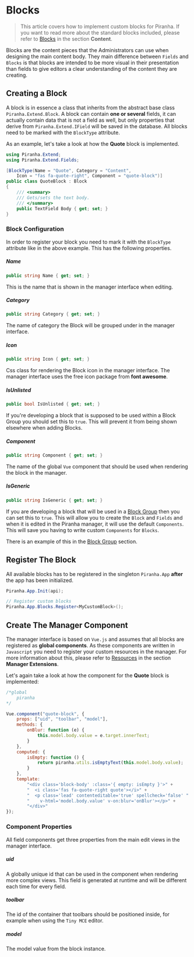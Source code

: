 # Blocks

> This article covers how to implement custom blocks for Piranha. If you want to read more about the standard blocks included, please refer to [Blocks](../content/blocks) in the section **Content**.

Blocks are the content pieces that the Administrators can use when designing the main content body. They main difference between `Fields` and `Blocks` is that blocks are intended to be more visual in their presentation than fields to give editors a clear understanding of the content they are creating.

## Creating a Block

A block is in essence a class that inherits from the abstract base class `Piranha.Extend.Block`. A block can contain **one or several** fields, it can actually contain data that is not a field as well, but only properties that derive from `Piranha.Extend.IField` will be saved in the database. All blocks need to be marked with the `BlockType` attribute.

As an example, let's take a look at how the **Quote** block is implemented.

~~~ csharp
using Piranha.Extend;
using Piranha.Extend.Fields;

[BlockType(Name = "Quote", Category = "Content",
    Icon = "fas fa-quote-right", Component = "quote-block")]
public class QuoteBlock : Block
{
    /// <summary>
    /// Gets/sets the text body.
    /// </summary>
    public TextField Body { get; set; }
}
~~~

### Block Configuration

In order to register your block you need to mark it with the `BlockType` attribute like in the above example. This has the following properties.

##### Name

~~~ csharp
public string Name { get; set; }
~~~

This is the name that is shown in the manager interface when editing.

##### Category

~~~ csharp
public string Category { get; set; }
~~~

The name of category the Block will be grouped under in the manager interface.

##### Icon

~~~ csharp
public string Icon { get; set; }
~~~

Css class for rendering the Block icon in the manager interface. The manager interface uses the free icon package from **font awesome**.

##### IsUnlisted

~~~ csharp
public bool IsUnlisted { get; set; }
~~~

If you're developing a block that is supposed to be used within a Block Group you should set this to `true`. This will prevent it from being shown elsewhere when adding Blocks.

##### Component

~~~ csharp
public string Component { get; set; }
~~~

The name of the global `Vue` component that should be used when rendering the block in the manager.

##### IsGeneric

~~~ csharp
public string IsGeneric { get; set; }
~~~

If you are developing a block that will be used in a [Block Group](../content/block-groups) then you can set this to `true`. This will allow you to create the `Block` and `Fields` and when it is edited in the Piranha manager, it will use the default `Components`. This will save you having to write custom `Components` for `Blocks`. 

There is an example of this in the [Block Group](../content/block-groups) section.

## Register The Block

All available blocks has to be registered in the singleton `Piranha.App` **after** the app has been initialized.

~~~ csharp
Piranha.App.Init(api);

// Register custom blocks
Piranha.App.Blocks.Register<MyCustomBlock>();
~~~

## Create The Manager Component

The manager interface is based on `Vue.js` and assumes that all blocks are registered as **global components**. As these components are written in `Javascript` you need to register your custom resources in the manager. For more information about this, please refer to [Resources](../manager-extensions/resources) in the section **Manager Extensions**.

Let's again take a look at how the component for the **Quote** block is implemented:

~~~ js
/*global
    piranha
*/

Vue.component("quote-block", {
    props: ["uid", "toolbar", "model"],
    methods: {
        onBlur: function (e) {
            this.model.body.value = e.target.innerText;
        }
    },
    computed: {
        isEmpty: function () {
            return piranha.utils.isEmptyText(this.model.body.value);
        }
    },
    template:
        "<div class='block-body' :class='{ empty: isEmpty }'>" +
        "  <i class='fas fa-quote-right quote'></i>" +
        "  <p class='lead' contenteditable='true' spellcheck='false' " +
        "    v-html='model.body.value' v-on:blur='onBlur'></p>" +
        "</div>"
});
~~~

### Component Properties

All field components get three properties from the main edit views in the manager interface.

##### uid

A globally unique id that can be used in the component when rendering more complex views. This field is generated at runtime and will be different each time for every field.

##### toolbar

The id of the container that toolbars should be positioned inside, for example when using the `Tiny MCE` editor.

##### model

The model value from the block instance.


